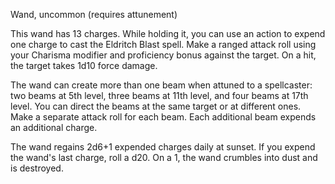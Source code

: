 Wand, uncommon (requires attunement)

This wand has 13 charges. While holding it, you can use an action to expend one charge to cast the Eldritch Blast spell. Make a ranged attack roll using your Charisma modifier and proficiency bonus against the target. 
On a hit, the target takes 1d10 force damage.

The wand can create more than one beam when attuned to a spellcaster: two beams at 5th level, three beams at 11th level, and four beams at 17th level. You can direct the beams at the same target or at different ones. Make a separate attack roll for each beam. Each additional beam expends an additional charge.

The wand regains 2d6+1 expended charges daily at sunset. If you expend the wand's last charge, roll a d20. On a 1, the wand crumbles into dust and is destroyed.